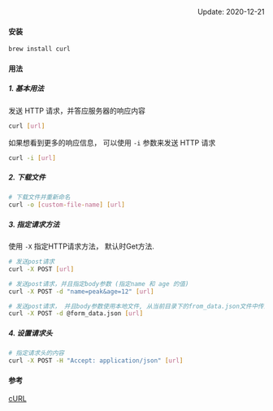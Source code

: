 <p align="right">Update: 2020-12-21</p>



#### 安装

```bash
brew install curl	
```



#### 用法

##### 1. 基本用法

发送 HTTP 请求，并答应服务器的响应内容

```bash
curl [url]
```



如果想看到更多的响应信息， 可以使用 `-i` 参数来发送 HTTP 请求

```bash
curl -i [url]
```



##### 2. 下载文件

```bash
# 下载文件并重新命名
curl -o [custom-file-name] [url]
```



##### 3. 指定请求方法

使用 `-X` 指定HTTP请求方法， 默认时Get方法.

```bash
# 发送post请求
curl -X POST [url]

# 发送post请求，并且指定body参数 (指定name 和 age 的值)
curl -X POST -d "name=peak&age=12" [url]

# 发送post请求， 并且body参数使用本地文件, 从当前目录下的from_data.json文件中传递参数
curl -X POST -d @form_data.json [url]
```



##### 4. 设置请求头

```bash
# 指定请求头的内容
curl -X POST -H "Accept: application/json" [url]
```



#### 参考

[cURL](http://conqueringthecommandline.com/book/curl)